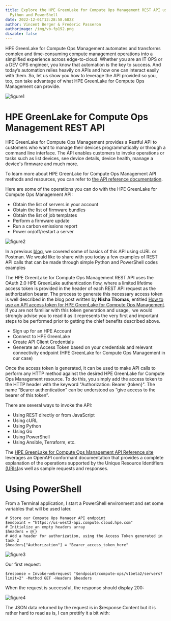 ```yaml
---
title: Explore the HPE GreenLake for Compute Ops Management REST API using
  Python and PowerShell
date: 2022-12-01T12:28:58.682Z
author: Vincent Berger & Frederic Passeron
authorimage: /img/vb-fp192.png
disable: false
---
```

HPE GreenLake for Compute Ops Management automates and transforms complex and time-consuming compute management operations into a simplified experience across edge-to-cloud. Whether you are an IT OPS or a DEV OPS engineer, you know that automation is the key to success. And today’s automation relies heavily on APIs and how one can interact easily with them. So, let us show you how to leverage the API provided so you, too, can take advantage of what HPE GreenLake for Compute Ops Management can provide.

![figure1](/img/greenlake-com-ops-api-curl1.png)

# **HPE GreenLake for Compute Ops Management REST API**

HPE GreenLake for Compute Ops Management provides a Restful API to customers who want to manage their devices programmatically or through a command line interface. The API enables customers to invoke operations or tasks such as list devices, see device details, device health, manage a device's firmware and much more.

To learn more about HPE GreenLake for Compute Ops Management API methods and resources, you can refer to [the API reference documentation](https://developer.greenlake.hpe.com/docs/greenlake/services/compute-ops/public/openapi/compute-ops-latest/overview/).

Here are some of the operations you can do with the HPE GreenLake for Compute Ops Management API:

* Obtain the list of servers in your account 
* Obtain the list of firmware bundles
* Obtain the list of job templates
* Perform a firmware update
* Run a carbon emissions report
* Power on/off/restart a server

![figure2](/img/greenlake-com-ops-api-pyt-pow9.png)

I﻿n a previous [blog](https://developer.hpe.com/blog/explore-the-hpe-greenlake-for-compute-ops-management-rest-api-using-curl-and-postman), we covered some of basics of this API using cURL or Postman. We would like to share with you today a few examples of REST API calls that can be made through simple Python and PowerShell codes examples

The HPE GreenLake for Compute Ops Management REST API uses the OAuth 2.0 HPE GreenLake authentication flow, where a limited lifetime access token is provided in the header of each REST API request as the authorization bearer. The process to generate this necessary access token is well described in the blog post written by **Nisha Thomas**, entitled [How to use an API access token for HPE GreenLake for Compute Ops Management](https://developer.hpe.com/blog/how-to-use-an-api-access-token-for-hpe-greenlake-for-compute-ops-management/). If you are not familiar with this token generation and usage,  we would strongly advise you to read it as it represents the very first and important steps to be performed prior to getting the chief benefits described above.

* Sign up for an HPE Account 
* Connect to HPE GreenLake
* Create API Client Credentials 
* Generate an Access Token based on your credentials and relevant connectivity endpoint (HPE GreenLake for Compute Ops Management in our case) 

Once the access token is generated, it can be used to make API calls to perform any HTTP method against the desired HPE GreenLake for Compute Ops Management resource. To do this, you simply add the access token to the HTTP header with the keyword "Authorization: Bearer {token}". The name “Bearer authentication” can be understood as “give access to the bearer of this token”.

There are several ways to invoke the API:

* Using REST directly or from JavaScript 
* Using cURL
* Using Python
* Using Go
* Using PowerShell
* Using Ansible, Terraform, etc.

The [HPE GreenLake for Compute Ops Management API Reference site](https://developer.greenlake.hpe.com/docs/greenlake/services/compute-ops/public/openapi/compute-ops-latest/overview/) leverages an OpenAPI conformant documentation that provides a complete explanation of the operations supported by the Unique Resource Identifiers [(URIs)](<>)as well as sample requests and responses.

# Using PowerShell

From a Terminal application, I start a PowerShell environment and set some variables that will be used later. 

```
# Store our Compute Ops Manager API endpoint
$endpoint = "https://us-west2-api.compute.cloud.hpe.com"
# Initialize an empty headers array
$headers = @{} 	
# Add a header for authorization, using the Access Token generated in task 2	
$headers["Authorization"] = "Bearer_access_token_here"
```

![figure3](/img/greenlake-com-ops-api-pyt-pow1.png)

Our first request:

```
$response = Invoke-webrequest "$endpoint/compute-ops/v1beta2/servers?limit=2" -Method GET -Headers $headers
```

When the request is successful, the response should display 200:

![figure4](/img/greenlake-com-ops-api-pyt-pow2.png)

The JSON data returned by the request is in $response.Content but it is rather hard to read as is, I can prettify it a bit with: